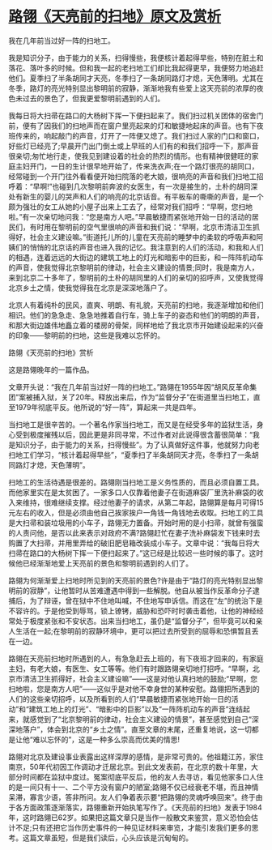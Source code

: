 # [路翎《天亮前的扫地》原文及赏析](https://www.vrrw.net/wx/8749.html)

我在几年前当过好一阵的扫地工。

我是知识分子，由于能力的关系，扫得慢些，我便核计着起得早些，特别在脏土和落花、落叶多的时候。但和我一起的老扫地工们却比我起得更早，我便努力地追赶他们。夏季扫了半条胡同才天亮，冬季扫了一条胡同路灯才熄，天色薄明。尤其在冬季，路灯的亮光特别显出黎明前的寂静，渐渐地我有些爱上这天亮前的浓厚的夜色未过去的景色了，但我更爱黎明前遇到的人们。



我每日将大扫帚在路口的大杨树下挥一下便扫起来了。我们扫过机关团体的宿舍门前，便有了因我们的扫地声而在窗户里亮起来的灯和敏捷地起床的声音。也有下夜班传来的，响起敲门的声音，灯开了一阵便又熄了。我们扫过人家的门口和窗口，好些灯已经亮了;早晨开门出门倒土或上早班的人们有的和我们招呼一下，那声音很亲切;匆忙地行走，使我见到建设着的社会的热烈的情形。也有精神很健旺的家庭主妇开门，一日的生计很早地开始了，传来洗衣声;在一个路灯很亮的胡同口，经常碰到一个开门往外看看便开始扫院落的老大娘，很响亮的声音和我们扫地工招呼着：“早啊!”也碰到几次黎明前奔波的女医生，有一次是接生的，土朴的胡同深处有新生的婴儿的哭声和人们的响亮的北京话音。有平板车的嘶嘶的声音，是一个颇为强壮的女工从她的小屋子出来上工去了，经常对我们招呼：“早啊，您扫地啦。”有一次亲切地问我：“您是南方人吧。”早晨敏捷而紧张地开始一日的活动的居民们，有时用在黎明前的空气里很响的声音和我们说：“早啊，北京市清洁卫生抓得好，社会主义建设嘛。”街道托儿所的儿童在天亮前的睡梦中的柔软的呼吸声和阿姨们的悄悄的北京话的声音也进入我的记忆。我注意到的人们的活动，和我和人们的相遇，连着远远的大街边的建筑工地上的灯光和暗影中的巨影，和一阵阵机动车的声音，使我觉得北京黎明前的律动，社会主义建设的情景;同时，我是南方人，来到北京二十多年了，黎明前的土朴的胡同里的人们的亲切的招呼声，又使我觉得北京乡土之情，使我觉得我在北京是深深地落户了。

北京人有着纯朴的民风，直爽、明朗、有礼貌，天亮前的扫地，我逐渐增加和他们相识。他们的急急走、急急地推着自行车，骑上车子的姿态和他们的明朗的声音，和那大街边雄伟地矗立着的楼房的骨架，同样地给了我北京市开始建设起来的兴奋的印象——黎明前的扫地，这些是我难以忘怀的。

路翎《天亮前的扫地》赏析

这是路翎晚年的一篇作品。

文章开头说：“我在几年前当过好一阵的扫地工。”路翎在1955年因“胡风反革命集团”案被捕入狱，关了20年。释放出来后，作为“监督分子”在街道里当扫地工，直至1979年彻底平反。他所说的“好一阵”，算起来一共是四年。

当扫地工是很辛苦的。一个著名作家当扫地工，而又是在经受多年的监狱生活，身心受到极度摧残以后，因此更是非同寻常，不过作者对此说得很含蓄很简单：“我是知识分子，由于能力的关系，扫得慢些”。为了认真做好这件事，他就努力向老扫地工们学习，“核计着起得早些”，“夏季扫了半条胡同天才亮，冬季扫了一条胡同路灯才熄，天色薄明”。

扫地工的生活待遇是很差的。路翎刚当扫地工是义务性质的，而且必须自置工具。而他家里实在是太贫困了。一家多口人仅靠着他妻子在街道麻袋厂里洗补麻袋的收入来维持，很难继续支撑。经过他妻子的请求，从第二年起，路翎算是每月可得15元左右的收入，但是必须由他自己挨家挨户一角钱一角钱地去收取。扫地工的工具是大扫帚和装垃圾用的小车子，路翎无力置备。开始时用的是小扫帚，就曾有强蛮的人责问他，是否以此来表示对政府不满?路翎赶忙在妻子洗补麻袋发下钱来时去购置了大扫帚，并用里弄给的破旧肥皂箱改装成小车子。文章中说：“我每日将大扫帚在路口的大杨树下挥一下便扫起来了。”这已经是比较迟一些时候的事了。这时候他已经渐渐地爱上天亮前的景色和黎明前遇到的人们了。

路翎为何渐渐爱上扫地时所见到的天亮前的景色?许是由于“路灯的亮光特别显出黎明前的寂静”，让他暂时从苦难遭遇中得到一些解脱。他自从被当作反革命分子逮捕后，为了辩诬，曾在狱中不住地叫喊，不住地写申诉信。而这在“左”的统治下是不容许的。于是他受到辱骂，锁上镣铐，威胁和恐吓时时袭击着他，让他的神经经常处于极度紧张和不安状态。出来当扫地工，虽仍是“监督分子”，但毕竟可以和亲人生活在一起;在黎明前的寂静环境中，更可以把过去所受到的屈辱和恐惧暂且丢在一边。

路翎在天亮前扫地时所遇到的人，有急急赶去上班的，有下夜班才回来的，有家庭主妇，有老大娘，有医生、女工等等。他们有时跟路翎亲切地打招呼。“早啊，北京市清洁卫生抓得好，社会主义建设嘛”——这是对他认真扫地的鼓励;“早啊，您扫地啦，您是南方人吧”——这似乎是对他不幸身世的某种安慰。路翎把所遇到的人们的这些亲切招呼，以及所看到的人们“早晨敏捷而紧张地开始一日的活动”和“建筑工地上的灯光”、“暗影中的巨影”以及“一阵阵机动车的声音”连结起来，就感觉到了“北京黎明前的律动，社会主义建设的情景”，甚至感觉到自己“深深地落户”，体会到北京的“乡土之情”。直至文章的末尾，还重复地说，这一切都是让他“难以忘怀的”，这是一种多么崇高而优美的情思!

路翎对北京及建设事业表露出这样深厚的感情，是非常可贵的。他祖籍江苏，家住南京，50年代初因工作调动才迁居北京。到此文发表前，在北京的数十年里，大部分时间都在监狱中度过。冤案彻底平反后，他的友人去寻访，看见他家多口人住的是一间只有十一、二个平方没有窗户的陋室;路翎不仅已经衰老不堪，而且神情呆滞，寡言少语，答非所问。友人们争着表示要“把路翎的灵魂呼唤回来”。终于由于各方面政策逐渐落实，路翎重新开始执笔写作了。《天亮前的扫地》发表于1984年，这时路翎已62岁。如果把这篇文章只是当作一般散文来鉴赏，意义恐怕会估计不足;只有还把它当作历史事件的一种见证材料来审览，才能引发我们更多的思考。这篇文章虽短，但是我们读后，心头应该是沉甸甸的。

